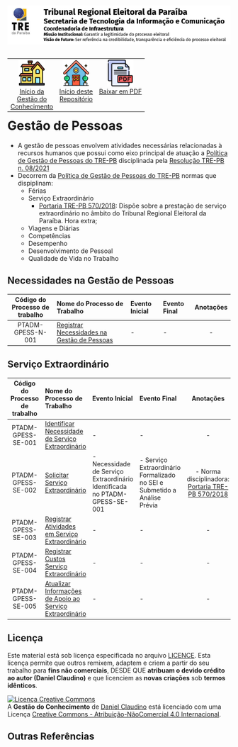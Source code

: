 ![center](../figuras/tre-pb-cabecalo-padrao-stic-coinf-seinf.png)

<table align="right" border="0">
  <tr>
    <td align="center" valign="top">
      <a href="https://github.com/dnlclaudino/gestao-do-conhecimento#readme">
        <img src="https://github.com/dnlclaudino/imagens/blob/master/icones/icone-casa3.png?raw=true" heigh="60" width="60"><br>Início da <br>Gestão do <br>Conhecimento
      </a>
    </td>
    <td align="center" valign="top">
      <a href="https://github.com/dnlclaudino/tre-pb-seinf-proc-trab-adm#readme">
        <img src="https://github.com/dnlclaudino/imagens/blob/master/icones/icone-casa2.png?raw=true" heigh="60" width="60"><br>Início deste <br>Repositório
      </a>
    </td>
    <td align="center" valign="top">
      <a href="https://github.com/dnlclaudino/tre-pb-seinf-proc-trab-adm#readme">
        <img src="https://github.com/dnlclaudino/imagens/blob/master/icones-aplicativos/pdf/pdf.png?raw=true" heigh="60" width="60"><br>Baixar em PDF
      </a>
    </td>
  </tr>
</table><br><br><br><br><br>

# Gestão de Pessoas

- A gestão de pessoas envolvem atividades necessárias relacionadas à recursos humanos que possui como eixo principal de atuação a [Política de Gestão de Pessoas do TRE-PB](https://apps.tre-pb.jus.br/normas-portal/doc?tipo=norma&cod=1552&nom=TRE-PB-resolucao-8-2021.pdf) disciplinada pela [Resolução TRE-PB n. 08/2021](https://apps.tre-pb.jus.br/normas-portal/doc?tipo=norma&cod=1552&nom=TRE-PB-resolucao-8-2021.pdf)
- Decorrem da [Política de Gestão de Pessoas do TRE-PB](https://apps.tre-pb.jus.br/normas-portal/doc?tipo=norma&cod=1552&nom=TRE-PB-resolucao-8-2021.pdf) normas que dispiplinam:
  - Férias
  - Serviço Extraordinário
    - [Portaria TRE-PB 570/2018](https://apps.tre-pb.jus.br/normas-portal/doc?tipo=texto&cod=1163&codTC=59): Dispõe sobre a prestação de serviço extraordinário no âmbito do Tribunal Regional Eleitoral da Paraíba. Hora extra; 
  - Viagens e Diárias
  - Competências
  - Desempenho
  - Desenvolvimento de Pessoal
  - Qualidade de Vida no Trabalho

## Necessidades na Gestão de Pessoas

| Código do<br>Processo de trabalho | Nome do Processo de Trabalho | Evento Inicial | Evento Final | Anotações |
|:---:|:---|:---|:---|:---:|
|PTADM-GPESS-N-001|[Registrar Necessidades na Gestão de Pessoas]()|-|-|-|

## Serviço Extraordinário

| Código do<br>Processo de trabalho | Nome do Processo de Trabalho | Evento Inicial | Evento Final | Anotações |
|:---:|:---|:---|:---|:---:|
|PTADM-GPESS-SE-001|[Identificar Necessidade de Serviço Extraordinário]()|-|-|-|
|PTADM-GPESS-SE-002|[Solicitar Serviço Extraordinário](./PTADM-GPESS-SE-001.md)|- Necessidade de Serviço Extraordinário Identificada no PTADM-GPESS-SE-001|- Serviço Extraordinário Formalizado no SEI e Submetido a Análise Prévia|- Norma disciplinadora: [Portaria TRE-PB 570/2018](https://apps.tre-pb.jus.br/normas-portal/doc?tipo=texto&cod=1163&codTC=59)|
|PTADM-GPESS-SE-003|[Registrar Atividades em Serviço Extraordinário]()|-|-|-|
|PTADM-GPESS-SE-004|[Registrar Custos Serviço Extraordinário]()|-|-|-|
|PTADM-GPESS-SE-005|[Atualizar Informações de Apoio ao Serviço Extraordinário]()|-|-|-|

## Licença

Este material está sob licença especificada no arquivo [LICENCE](../LICENSE). Esta licença permite que outros remixem, adaptem e criem a partir do seu trabalho para **fins não comerciais**, DESDE QUE **atribuam o devido crédito ao autor (Daniel Claudino)** e que licenciem as **novas criações** sob **termos idênticos**.

<a rel="license" href="http://creativecommons.org/licenses/by-nc/4.0/"><img alt="Licença Creative Commons" style="border-width:0" src="https://i.creativecommons.org/l/by-nc/4.0/88x31.png" /></a><br /><span xmlns:dct="http://purl.org/dc/terms/" href="http://purl.org/dc/dcmitype/Text" property="dct:title" rel="dct:type">A <b>Gestão do Conhecimento</b></span> de <a xmlns:cc="http://creativecommons.org/ns#" href="https://github.com/dnlclaudino/gestao-do-conhecimento" property="cc:attributionName" rel="cc:attributionURL">Daniel Claudino</a> está licenciado com uma Licença <a rel="license" href="http://creativecommons.org/licenses/by-nc/4.0/">Creative Commons - Atribuição-NãoComercial 4.0 Internacional</a>.

## Outras Referências